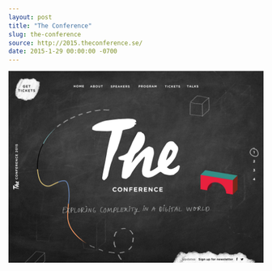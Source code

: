 ```yaml
---
layout: post
title: "The Conference"
slug: the-conference
source: http://2015.theconference.se/
date: 2015-1-29 00:00:00 -0700
---
```


<img src="/assets/img/screenshots/the-conference.jpg">
